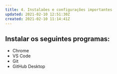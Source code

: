 ```yaml
---
title: 4. Instalaões e configurações importantes
updated: 2021-02-10 12:51:30Z
created: 2021-02-10 11:14:41Z
---
```


## Instalar os seguintes programas:

- Chrome
- VS Code
- Git
- GitHub Desktop